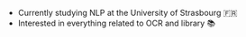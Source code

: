 - Currently studying NLP at the University of Strasbourg :fr: 
- Interested in everything related to OCR and library :books:

